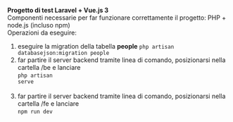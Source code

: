 <b>Progetto di test Laravel + Vue.js 3</b><br>
Componenti necessarie per far funzionare correttamente il progetto: PHP + node.js (incluso npm)<br>
Operazioni da eseguire:

1) eseguire la migration della tabella <b>people</b>
<code>php artisan databasejson:migration people</code>
2) far partire il server backend tramite linea di comando, posizionarsi nella cartella /be e lanciare<br>
<code>php artisan serve</code><br><br>
3) far partire il server backend tramite linea di comando, posizionarsi nella cartella /fe e lanciare<br>
<code>npm run dev</code><br><br>
